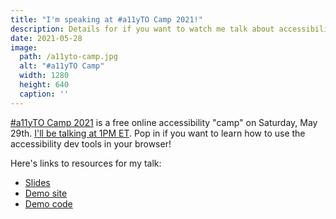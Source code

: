 ```yaml
---
title: "I'm speaking at #a11yTO Camp 2021!"
description: Details for if you want to watch me talk about accessibility things.
date: 2021-05-28
image:
  path: /a11yto-camp.jpg
  alt: "#a11yTO Camp"
  width: 1280
  height: 640
  caption: ''
---
```


[#a11yTO Camp 2021](https://camp.a11yto.com/) is a free online accessibility "camp" on Saturday, May 29th. [I'll be talking at 1PM ET](https://camp.a11yto.com/talks#Web-Accessibility-Tools-In-Your-Browser). Pop in if you want to learn how to use the accessibility dev tools in your browser!

Here's links to resources for my talk:
- [Slides](https://docs.google.com/presentation/d/e/2PACX-1vQftkkmEsowxHU7pNNl2PHp9KDFSMj0KrSSXPUJ3NSm1HyqP4hFx2TrfTFluOYwoI49u2dGIGJmEXkN/pub?start=false&loop=false&delayms=60000)
- [Demo site](https://missmatsuko.github.io/the-web-accessibility-tools-in-your-browser/)
- [Demo code](https://github.com/missmatsuko/the-web-accessibility-tools-in-your-browser)
